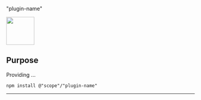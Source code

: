 "plugin-name"
<!-- TODO: State name -->

<a href="https://rapidjs.org"><img src="https://rapidjs.org/_assets/readme-plugin-badge.svg" height="75"></a>
<!--
It must be clearly recognizable in the overall impression that your plug-in, despite using the above badge, represents an independently developed and maintained project, independent from the official rapidJS project.
-->

## Purpose

Providing ...
<!-- TODO: Concisely outline general plug-in purpose -->

```
npm install @"scope"/"plugin-name"
```
<!-- TODO: State valid installation reference -->

---

<!-- TODO: Describe correct plug-in usage in detail -->